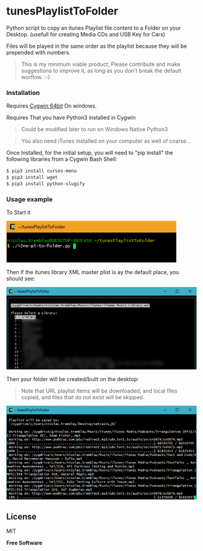 # tunesPlaylistToFolder
Python script to copy an itunes Playlist file content to a Folder on your Desktop.
(usefull for creating Media CDs and USB Key for Cars)

Files will be played in the same order as the playlist because they will be prepended with numbers.

> This is my minimum viable product, 
> Please contribute and make suggestions to improve it, 
> as long as you don't break the default worflow. :-)

### Installation

Requires [Cygwin 64bit](https://cygwin.com/setup-x86_64.exe) On windows.

Requires That you have Python3 installed in Cygwin
> Could be modified later to run on Windows Native Python3

> You also need iTunes installed on your computer as well of coarse...


Once Installed, for the initial setup, you will need to 
"pip install" the following libraries from a Cygwin Bash Shell:
```sh
$ pip3 install curses-menu
$ pip3 install wget
$ pip3 install python-slugify
```

### Usage example
To Start it

![Screenshot](howtostart.png)

Then if the itunes library XML master plist is ay the default place, you should see:

![Screenshot](pickplaylist.png)

Then your folder will be created/built on the desktop: 

> Note that URL playlist items will be downloaded, and local files copied, and files that do not exist will be skipped.

![Screenshot](builfolder.png)

License
----

MIT


**Free Software**
